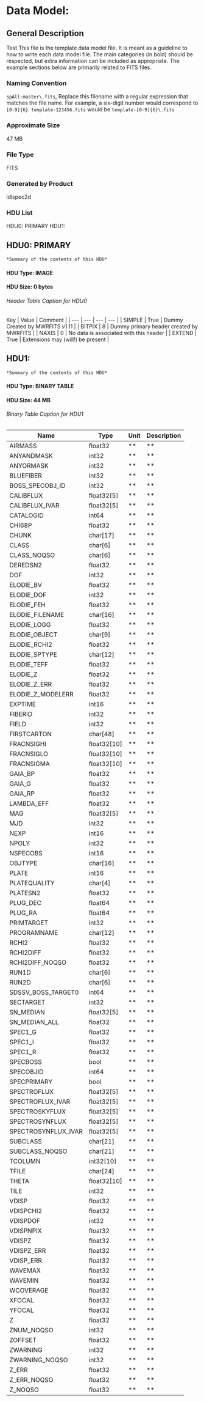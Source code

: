 # Data Model: 

## General Description
Test This file is the template data model file. It is meant as a guideline to how to write each data model file.  The main categories (in bold) should be respected, but extra information can be included as appropriate.  The example sections below are primarily related to FITS files.


### Naming Convention
`spAll-master\.fits`, Replace this filename with a regular expression that matches the file name.  For example, a six-digit number would correspond to `[0-9]{6}`.  `template-123456.fits` would be `template-[0-9]{6}\.fits`


### Approximate Size
47 MB

### File Type
FITS

### Generated by Product
idlspec2d

### HDU List
HDU0: PRIMARY
HDU1: 


## HDU0: PRIMARY
    *Summary of the contents of this HDU*

#### HDU Type: IMAGE
#### HDU Size:  0 bytes

###### Header Table Caption for HDU0
Key | Value | Comment | 
| --- | --- | --- | --- |
| SIMPLE | True | Dummy Created by MWRFITS v1.11 |
| BITPIX | 8 | Dummy primary header created by MWRFITS |
| NAXIS | 0 | No data is associated with this header |
| EXTEND | True | Extensions may (will!) be present |

## HDU1: 
    *Summary of the contents of this HDU*

#### HDU Type: BINARY TABLE
#### HDU Size:  44 MB

###### Binary Table Caption for HDU1
Name | Type | Unit | Description | 
| --- | --- | --- | --- | 
 | AIRMASS | float32 | ** | ** | 
 | ANYANDMASK | int32 | ** | ** | 
 | ANYORMASK | int32 | ** | ** | 
 | BLUEFIBER | int32 | ** | ** | 
 | BOSS_SPECOBJ_ID | int32 | ** | ** | 
 | CALIBFLUX | float32[5] | ** | ** | 
 | CALIBFLUX_IVAR | float32[5] | ** | ** | 
 | CATALOGID | int64 | ** | ** | 
 | CHI68P | float32 | ** | ** | 
 | CHUNK | char[17] | ** | ** | 
 | CLASS | char[6] | ** | ** | 
 | CLASS_NOQSO | char[6] | ** | ** | 
 | DEREDSN2 | float32 | ** | ** | 
 | DOF | int32 | ** | ** | 
 | ELODIE_BV | float32 | ** | ** | 
 | ELODIE_DOF | int32 | ** | ** | 
 | ELODIE_FEH | float32 | ** | ** | 
 | ELODIE_FILENAME | char[16] | ** | ** | 
 | ELODIE_LOGG | float32 | ** | ** | 
 | ELODIE_OBJECT | char[9] | ** | ** | 
 | ELODIE_RCHI2 | float32 | ** | ** | 
 | ELODIE_SPTYPE | char[12] | ** | ** | 
 | ELODIE_TEFF | float32 | ** | ** | 
 | ELODIE_Z | float32 | ** | ** | 
 | ELODIE_Z_ERR | float32 | ** | ** | 
 | ELODIE_Z_MODELERR | float32 | ** | ** | 
 | EXPTIME | int16 | ** | ** | 
 | FIBERID | int32 | ** | ** | 
 | FIELD | int32 | ** | ** | 
 | FIRSTCARTON | char[48] | ** | ** | 
 | FRACNSIGHI | float32[10] | ** | ** | 
 | FRACNSIGLO | float32[10] | ** | ** | 
 | FRACNSIGMA | float32[10] | ** | ** | 
 | GAIA_BP | float32 | ** | ** | 
 | GAIA_G | float32 | ** | ** | 
 | GAIA_RP | float32 | ** | ** | 
 | LAMBDA_EFF | float32 | ** | ** | 
 | MAG | float32[5] | ** | ** | 
 | MJD | int32 | ** | ** | 
 | NEXP | int16 | ** | ** | 
 | NPOLY | int32 | ** | ** | 
 | NSPECOBS | int16 | ** | ** | 
 | OBJTYPE | char[16] | ** | ** | 
 | PLATE | int16 | ** | ** | 
 | PLATEQUALITY | char[4] | ** | ** | 
 | PLATESN2 | float32 | ** | ** | 
 | PLUG_DEC | float64 | ** | ** | 
 | PLUG_RA | float64 | ** | ** | 
 | PRIMTARGET | int32 | ** | ** | 
 | PROGRAMNAME | char[12] | ** | ** | 
 | RCHI2 | float32 | ** | ** | 
 | RCHI2DIFF | float32 | ** | ** | 
 | RCHI2DIFF_NOQSO | float32 | ** | ** | 
 | RUN1D | char[6] | ** | ** | 
 | RUN2D | char[6] | ** | ** | 
 | SDSSV_BOSS_TARGET0 | int64 | ** | ** | 
 | SECTARGET | int32 | ** | ** | 
 | SN_MEDIAN | float32[5] | ** | ** | 
 | SN_MEDIAN_ALL | float32 | ** | ** | 
 | SPEC1_G | float32 | ** | ** | 
 | SPEC1_I | float32 | ** | ** | 
 | SPEC1_R | float32 | ** | ** | 
 | SPECBOSS | bool | ** | ** | 
 | SPECOBJID | int64 | ** | ** | 
 | SPECPRIMARY | bool | ** | ** | 
 | SPECTROFLUX | float32[5] | ** | ** | 
 | SPECTROFLUX_IVAR | float32[5] | ** | ** | 
 | SPECTROSKYFLUX | float32[5] | ** | ** | 
 | SPECTROSYNFLUX | float32[5] | ** | ** | 
 | SPECTROSYNFLUX_IVAR | float32[5] | ** | ** | 
 | SUBCLASS | char[21] | ** | ** | 
 | SUBCLASS_NOQSO | char[21] | ** | ** | 
 | TCOLUMN | int32[10] | ** | ** | 
 | TFILE | char[24] | ** | ** | 
 | THETA | float32[10] | ** | ** | 
 | TILE | int32 | ** | ** | 
 | VDISP | float32 | ** | ** | 
 | VDISPCHI2 | float32 | ** | ** | 
 | VDISPDOF | int32 | ** | ** | 
 | VDISPNPIX | float32 | ** | ** | 
 | VDISPZ | float32 | ** | ** | 
 | VDISPZ_ERR | float32 | ** | ** | 
 | VDISP_ERR | float32 | ** | ** | 
 | WAVEMAX | float32 | ** | ** | 
 | WAVEMIN | float32 | ** | ** | 
 | WCOVERAGE | float32 | ** | ** | 
 | XFOCAL | float32 | ** | ** | 
 | YFOCAL | float32 | ** | ** | 
 | Z | float32 | ** | ** | 
 | ZNUM_NOQSO | int32 | ** | ** | 
 | ZOFFSET | float32 | ** | ** | 
 | ZWARNING | int32 | ** | ** | 
 | ZWARNING_NOQSO | int32 | ** | ** | 
 | Z_ERR | float32 | ** | ** | 
 | Z_ERR_NOQSO | float32 | ** | ** | 
 | Z_NOQSO | float32 | ** | ** | 
